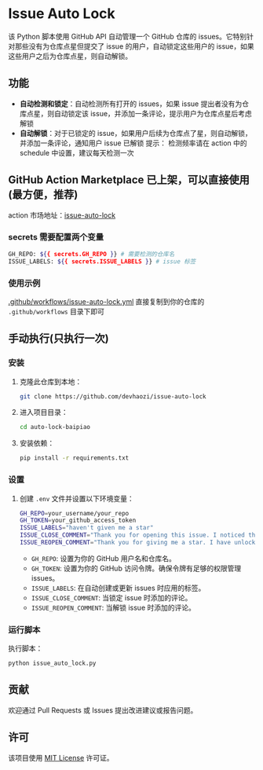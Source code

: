 # Issue Auto Lock

该 Python 脚本使用 GitHub API 自动管理一个 GitHub 仓库的 issues。它特别针对那些没有为仓库点星但提交了 issue 的用户，自动锁定这些用户的 issue，如果这些用户之后为仓库点星，则自动解锁。

## 功能

- **自动检测和锁定**：自动检测所有打开的 issues，如果 issue 提出者没有为仓库点星，则自动锁定该 issue，并添加一条评论，提示用户为仓库点星后考虑解锁
- **自动解锁**：对于已锁定的 issue，如果用户后续为仓库点了星，则自动解锁，并添加一条评论，通知用户 issue 已解锁
  提示： 检测频率请在 action 中的 schedule 中设置，建议每天检测一次

## GitHub Action Marketplace 已上架，可以直接使用(最方便，推荐)

action 市场地址：[issue-auto-lock](https://github.com/marketplace/actions/issue-auto-lock)

### secrets 需要配置两个变量

```sh
GH_REPO: ${{ secrets.GH_REPO }} # 需要检测的仓库名
ISSUE_LABELS: ${{ secrets.ISSUE_LABELS }} # issue 标签
```

### 使用示例

[.github/workflows/issue-auto-lock.yml](.github/workflows/issue-auto-lock.yml)
直接复制到你的仓库的 `.github/workflows` 目录下即可

## 手动执行(只执行一次)

### 安装

1. 克隆此仓库到本地：

   ```sh
   git clone https://github.com/devhaozi/issue-auto-lock
   ```

2. 进入项目目录：

   ```sh
   cd auto-lock-baipiao
   ```

3. 安装依赖：

   ```sh
   pip install -r requirements.txt
   ```

### 设置

1. 创建 `.env` 文件并设置以下环境变量：

   ```sh
   GH_REPO=your_username/your_repo
   GH_TOKEN=your_github_access_token
   ISSUE_LABELS="haven't given me a star"
   ISSUE_CLOSE_COMMENT="Thank you for opening this issue. I noticed that you haven not given me a star yet, so I will close this issue. Please give me a star first and wait for it to be unlocked. Thank you for your understanding."
   ISSUE_REOPEN_COMMENT="Thank you for giving me a star. I have unlocked this issue. If you have any questions, please feel free to ask. Thank you for your support.
   ```

   - `GH_REPO`: 设置为你的 GitHub 用户名和仓库名。
   - `GH_TOKEN`: 设置为你的 GitHub 访问令牌。确保令牌有足够的权限管理 issues。
   - `ISSUE_LABELS`: 在自动创建或更新 issues 时应用的标签。
   - `ISSUE_CLOSE_COMMENT`: 当锁定 issue 时添加的评论。
   - `ISSUE_REOPEN_COMMENT`: 当解锁 issue 时添加的评论。

### 运行脚本

执行脚本：

```sh
python issue_auto_lock.py
```

## 贡献

欢迎通过 Pull Requests 或 Issues 提出改进建议或报告问题。

## 许可

该项目使用 [MIT License](LICENSE) 许可证。
